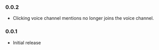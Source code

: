 ### 0.0.2
- Clicking voice channel mentions no longer joins the voice channel.

### 0.0.1
- Initial release